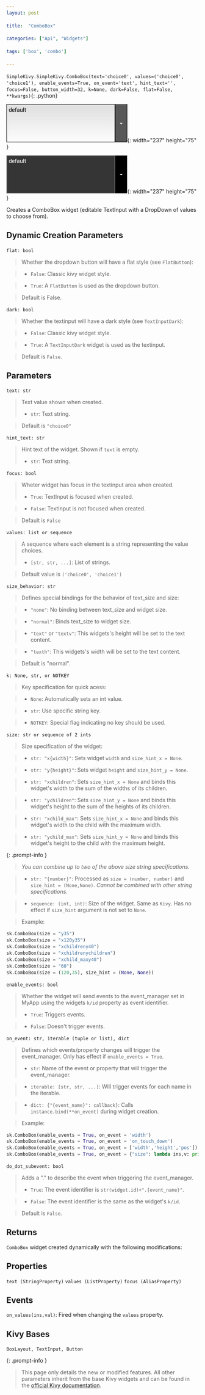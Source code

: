 ```yaml
---
layout: post

title:  "ComboBox"

categories: ["Api", "Widgets"]

tags: ['box', 'combo']

---
```

`SimpleKivy.SimpleKivy.ComboBox(text='choice0', values=('choice0', 'choice1'), enable_events=True, on_event='text', hint_text='', focus=False, button_width=32, k=None, dark=False, flat=False, **kwargs)`{: .python}


![ComboBox.png](assets/img/docs/ComboBox.png){: width="237" height="75" }

![ComboBox.2.png](assets/img/docs/ComboBox.2.png){: width="237" height="75" }


Creates a ComboBox widget (editable TextInput with a DropDown of values to choose from).

Dynamic Creation Parameters
---------------------------
`flat: bool`

> Whether the dropdown button will have a flat style (see `FlatButton`):

> - `False`: Classic kivy widget style.

> - `True`: A `FlatButton` is used as the dropdown button.

> Default is False.

`dark: bool`

> Whether the textinput will have a dark style (see `TextInputDark`):

> - `False`: Classic kivy widget style.

> - `True`: A `TextInputDark` widget is used as the textinput.

> Default is `False`.

Parameters
----------
`text: str`

> Text value shown when created.
> - `str`: Text string.

> Default is `"choice0"`


`hint_text: str`

> Hint text of the widget. Shown if `text` is empty.
> - `str`: Text string.


`focus: bool`

> Wheter widget has focus in the textinput area when created.
> - `True`: TextInput is focused when created.

> - `False`: TextInput is not focused when created.

> Default is `False`

`values: list or sequence`

> A sequence where each element is a string representing the value choices.
> - `[str, str, ...]`: List of strings.

> Default value is `('choice0', 'choice1')`

`size_behavior: str`

> Defines special bindings for the behavior of text_size and size:

> - `"none"`: No binding between text_size and widget size.

> - `"normal"`: Binds text_size to widget size.

> - `"text"` or `"textv"`: This widgets's height will be set to the text content.

> - `"texth"`: This widgets's width will be set to the text content.

> Default is "normal".



`k: None, str, or NOTKEY`

> Key specification for quick acess:

> - `None`: Automatically sets an int value.

> - `str`: Use specific string key.

> - `NOTKEY`: Special flag indicating no key should be used.


`size: str or sequence of 2 ints`

> Size specification of the widget:


> - `str: "x{width}"`: Sets widget `width` and `size_hint_x = None`.

> - `str: "y{height}"`: Sets widget `height` and `size_hint_y = None`.

> - `str: "xchildren"`: Sets `size_hint_x = None` and binds this widget's width to the sum of the widths of its children.

> - `str: "ychildren"`: Sets `size_hint_y = None` and binds this widget's height to the sum of the heights of its children.

> - `str: "xchild_max"`: Sets `size_hint_x = None` and binds this widget's width to the child with the maximum width.

> - `str: "ychild_max"`: Sets `size_hint_y = None` and binds this widget's height to the child with the maximum height.


{: .prompt-info }

> *You can combine up to two of the above size string specifications.*

> - `str: "{number}"`: Processed as `size = (number, number)` and `size_hint = (None,None)`. *Cannot be combined with other string specifications*.


> - `sequence: (int, int)`: Size of the widget. Same as `Kivy`. Has no effect if `size_hint` argument is not set to `None`.


> Example:

```py
sk.ComboBox(size = "y35")
sk.ComboBox(size = "x120y35")
sk.ComboBox(size = "xchildreny40")
sk.ComboBox(size = "xchildrenychildren")
sk.ComboBox(size = "xchild_maxy40")
sk.ComboBox(size = "60")
sk.ComboBox(size = (120,35), size_hint = (None, None))
```

`enable_events: bool`

> Whether the widget will send events to the event_manager set in MyApp using the widgets `k/id` property as event identifier.
> - `True`: Triggers events.

> - `False`: Doesn't trigger events.


`on_event: str, iterable (tuple or list), dict`

> Defines which events/property changes will trigger the event_manager. Only has effect if `enable_events = True`.
> - `str`: Name of the event or property that will trigger the event_manager.

> - `iterable: [str, str, ...]`: Will trigger events for each name in the iterable.

> - `dict: {"{event_name}": callback}`: Calls `instance.bind(**on_event)` during widget creation.


> Example:

```py
sk.ComboBox(enable_events = True, on_event = 'width')
sk.ComboBox(enable_events = True, on_event = 'on_touch_down')
sk.ComboBox(enable_events = True, on_event = ['width','height','pos'])
sk.ComboBox(enable_events = True, on_event = {"size": lambda ins,v: print("size =",v)})

```

`do_dot_subevent: bool`

> Adds a "." to describe the event when triggering the event_manager.
> - `True`: The event identifier is `str(widget.id)+".{event_name}"`.

> - `False`: The event identifier is the same as the widget's `k/id`.

> Default is `False`.


Returns
-------
`ComboBox` widget created dynamically with the following modifications:


Properties
----------
`text (StringProperty)`
`values (ListProperty)`
`focus (AliasProperty)`

Events
-------
`on_values(ins,val)`: Fired when changing the `values` property.


Kivy Bases
----------
`BoxLayout, TextInput, Button`


{: .prompt-info }

> This page only details the new or modified features. All other parameters inherit from the base Kivy widgets and can be found in the [official Kivy documentation](https://kivy.org/doc/stable).

